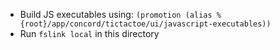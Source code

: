 - Build JS executables using:
    `(promotion (alias %{root}/app/concord/tictactoe/ui/javascript-executables))`
- Run `fslink local` in this directory
